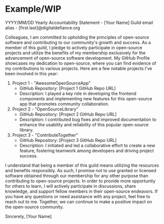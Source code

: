 # Example/WIP
YYYY/MM/DD
Yearly Accountability Statement - [Your Name]
Guild email alias - [first.last]@digitaldefiance.org

Colleagues,
I am committed to upholding the principles of open-source software and contributing to our community's growth and success. As a member of this guild, I pledge to actively participate in open-source projects and utilize the benefits of my membership exclusively for the advancement of open-source software development.
My GitHub Profile showcases my dedication to open-source, where you can find evidence of my contributions to various projects. Here are a few notable projects I've been involved in this year:
1. Project 1 - "AwesomeOpenSourceApp"
   - GitHub Repository: [Project 1 GitHub Repo URL]
   - Description: I played a key role in developing the frontend components and implementing new features for this open-source app that promotes community collaboration.
2. Project 2 - "OpenSourceLibrary"
   - GitHub Repository: [Project 2 GitHub Repo URL]
   - Description: I contributed bug fixes and improved documentation to enhance the usability and reliability of this popular open-source library.
3. Project 3 - "ContributeTogether"
   - GitHub Repository: [Project 3 GitHub Repo URL]
   - Description: I initiated and led a collaborative effort to create a new feature, fostering teamwork among developers and driving project success.

I understand that being a member of this guild means utilizing the resources and benefits responsibly. As such, I promise not to use granted or licensed software obtained through our membership for any other purpose than contributing to open-source projects.
In order to provide more opportunity for others to learn, I will actively participate in discussions, share knowledge, and support fellow members in their open-source endeavors.
If you have any questions or need assistance with any project, feel free to reach out to me. Together, we can continue to make a positive impact on the open-source community.

Sincerely,
[Your Name]
